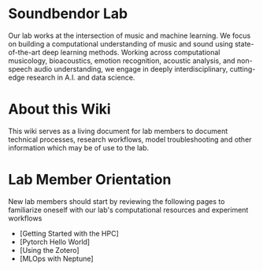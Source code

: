 # Soundbendor Lab
Our lab works at the intersection of music and machine learning. We focus on building a computational understanding of music and sound using state-of-the-art deep learning methods. Working across computational musicology, bioacoustics, emotion recognition, acoustic analysis, and non-speech audio understanding, we engage in deeply interdisciplinary, cutting-edge research in A.I. and data science. 

# About this Wiki
This wiki serves as a living document for lab members to document technical processes, research workflows, model troubleshooting and other information which may be of use to the lab.

# Lab Member Orientation
New lab members should start by reviewing the following pages to familiarize oneself with our lab's computational resources and experiment workflows
- [Getting Started with the HPC]
- [Pytorch Hello World]
- [Using the Zotero]
- [MLOps with Neptune]
